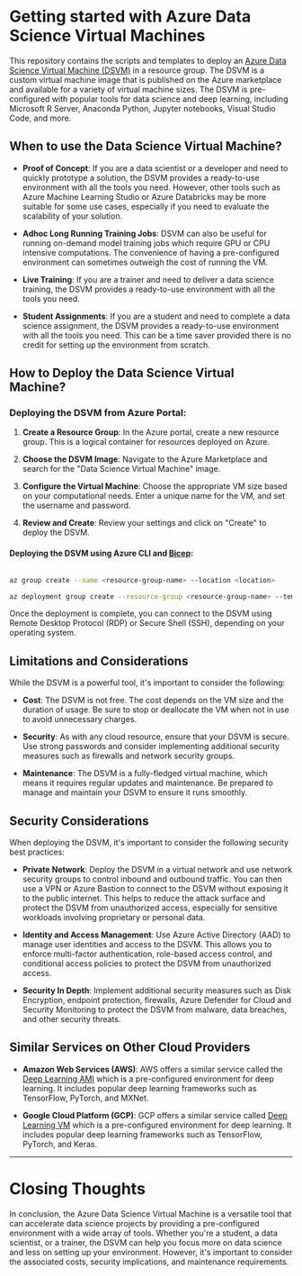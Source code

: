 # Getting started with Azure Data Science Virtual Machines

This repository contains the scripts and templates to deploy an [Azure Data Science Virtual Machine (DSVM)](https://learn.microsoft.com/en-us/azure/machine-learning/data-science-virtual-machine/overview?view=azureml-api-2) in a resource group. The DSVM is a custom virtual machine image that is published on the Azure marketplace and available for a variety of virtual machine sizes. The DSVM is pre-configured with popular tools for data science and deep learning, including Microsoft R Server, Anaconda Python, Jupyter notebooks, Visual Studio Code, and more.

## When to use the Data Science Virtual Machine?

- **Proof of Concept**: If you are a data scientist or a developer and need to quickly prototype a solution, the DSVM provides a ready-to-use environment with all the tools you need. However, other tools such as Azure Machine Learning Studio or Azure Databricks may be more suitable for some use cases, especially if you need to evaluate the scalability of your solution.

- **Adhoc Long Running Training Jobs**: DSVM can also be useful for running on-demand model training jobs which require GPU or CPU intensive computations. The convenience of having a pre-configured environment can sometimes outweigh the cost of running the VM.

- **Live Training**: If you are a trainer and need to deliver a data science training, the DSVM provides a ready-to-use environment with all the tools you need.

- **Student Assignments**: If you are a student and need to complete a data science assignment, the DSVM provides a ready-to-use environment with all the tools you need. This can be a time saver provided there is no credit for setting up the environment from scratch.

## How to Deploy the Data Science Virtual Machine?

### Deploying the DSVM from Azure Portal:

1. **Create a Resource Group**: In the Azure portal, create a new resource group. This is a logical container for resources deployed on Azure.

2. **Choose the DSVM Image**: Navigate to the Azure Marketplace and search for the "Data Science Virtual Machine" image.

3. **Configure the Virtual Machine**: Choose the appropriate VM size based on your computational needs. Enter a unique name for the VM, and set the username and password.

4. **Review and Create**: Review your settings and click on "Create" to deploy the DSVM.

#### Deploying the DSVM using Azure CLI and [Bicep](https://learn.microsoft.com/en-us/azure/machine-learning/data-science-virtual-machine/dsvm-tutorial-bicep?view=azureml-api-2&tabs=CLI):

```bash

az group create --name <resource-group-name> --location <location>

az deployment group create --resource-group <resource-group-name> --template-file azuredeploy.bicep --parameters azuredeploy.parameters.json

```

Once the deployment is complete, you can connect to the DSVM using Remote Desktop Protocol (RDP) or Secure Shell (SSH), depending on your operating system.

## Limitations and Considerations

While the DSVM is a powerful tool, it's important to consider the following:

- **Cost**: The DSVM is not free. The cost depends on the VM size and the duration of usage. Be sure to stop or deallocate the VM when not in use to avoid unnecessary charges.

- **Security**: As with any cloud resource, ensure that your DSVM is secure. Use strong passwords and consider implementing additional security measures such as firewalls and network security groups.

- **Maintenance**: The DSVM is a fully-fledged virtual machine, which means it requires regular updates and maintenance. Be prepared to manage and maintain your DSVM to ensure it runs smoothly.

## Security Considerations

When deploying the DSVM, it's important to consider the following security best practices:

- **Private Network**: Deploy the DSVM in a virtual network and use network security groups to control inbound and outbound traffic. You can then use a VPN or Azure Bastion to connect to the DSVM without exposing it to the public internet. This helps to reduce the attack surface and protect the DSVM from unauthorized access, especially for sensitive workloads involving proprietary or personal data.

- **Identity and Access Management**: Use Azure Active Directory (AAD) to manage user identities and access to the DSVM. This allows you to enforce multi-factor authentication, role-based access control, and conditional access policies to protect the DSVM from unauthorized access.

- **Security In Depth**: Implement additional security measures such as Disk Encryption, endpoint protection, firewalls, Azure Defender for Cloud and Security Monitoring to protect the DSVM from malware, data breaches, and other security threats.

## Similar Services on Other Cloud Providers

- **Amazon Web Services (AWS)**: AWS offers a similar service called the [Deep Learning AMI](https://docs.aws.amazon.com/dlami/latest/devguide/what-is-dlami.html) which is a pre-configured environment for deep learning. It includes popular deep learning frameworks such as TensorFlow, PyTorch, and MXNet.

- **Google Cloud Platform (GCP)**: GCP offers a similar service called [Deep Learning VM](https://cloud.google.com/deep-learning-vm/docs/introduction) which is a pre-configured environment for deep learning. It includes popular deep learning frameworks such as TensorFlow, PyTorch, and Keras.

---

# Closing Thoughts

In conclusion, the Azure Data Science Virtual Machine is a versatile tool that can accelerate data science projects by providing a pre-configured environment with a wide array of tools. Whether you're a student, a data scientist, or a trainer, the DSVM can help you focus more on data science and less on setting up your environment. However, it's important to consider the associated costs, security implications, and maintenance requirements.
